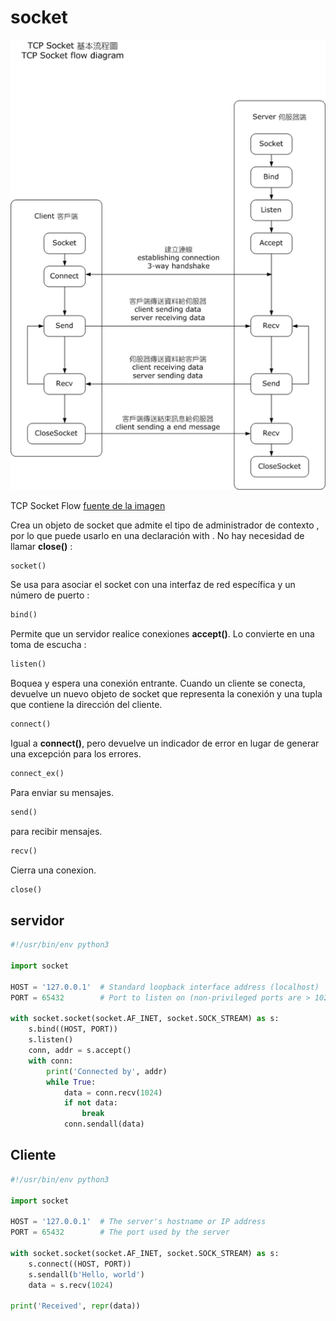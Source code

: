 # socket

![socket diagrama](./docs/img/socket_diagram.png)

TCP Socket Flow [fuente de la imagen](https://commons.wikimedia.org/wiki/File:InternetSocketBasicDiagram_zhtw.png)

Crea un objeto de socket que admite el tipo de administrador de contexto , por lo que puede usarlo en una declaración with . No hay necesidad de llamar **close()** :

```python
socket()
```

Se usa para asociar el socket con una interfaz de red específica y un número de puerto :

```python
bind()
```

Permite que un servidor realice conexiones **accept()**. Lo convierte en una toma de escucha :

```python
listen()
```

 Boquea y espera una conexión entrante. Cuando un cliente se conecta, devuelve un nuevo objeto de socket que representa la conexión y una tupla que contiene la dirección del cliente.

```python
connect()
```

Igual a **connect()**, pero devuelve un indicador de error en lugar de generar una excepción para los errores.

```python
connect_ex()
```

Para enviar su mensajes.  

```python
send()
```

para recibir mensajes.

```python
recv()
```

Cierra una conexion.

```python
close()
```

## servidor

```python
#!/usr/bin/env python3

import socket

HOST = '127.0.0.1'  # Standard loopback interface address (localhost)
PORT = 65432        # Port to listen on (non-privileged ports are > 1023)

with socket.socket(socket.AF_INET, socket.SOCK_STREAM) as s:
    s.bind((HOST, PORT))
    s.listen()
    conn, addr = s.accept()
    with conn:
        print('Connected by', addr)
        while True:
            data = conn.recv(1024)
            if not data:
                break
            conn.sendall(data)
```

## Cliente

```python
#!/usr/bin/env python3

import socket

HOST = '127.0.0.1'  # The server's hostname or IP address
PORT = 65432        # The port used by the server

with socket.socket(socket.AF_INET, socket.SOCK_STREAM) as s:
    s.connect((HOST, PORT))
    s.sendall(b'Hello, world')
    data = s.recv(1024)

print('Received', repr(data))
```
